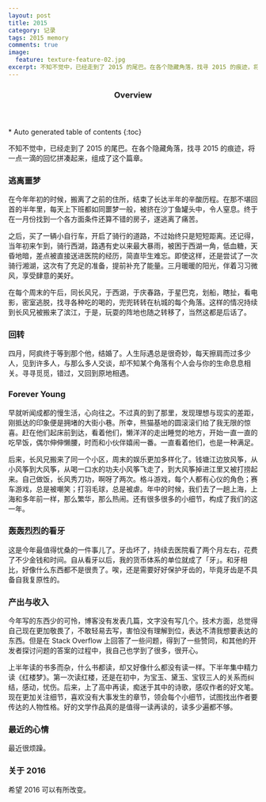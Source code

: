 ```yaml
---
layout: post
title: 2015
category: 记录
tags: 2015 memory
comments: true
image:
  feature: texture-feature-02.jpg
excerpt: 不知不觉中，已经走到了 2015 的尾巴。在各个隐藏角落，找寻 2015 的痕迹，将一点一滴的回忆拼凑起来，组成了这个篇章。
---
```


<section id="table-of-contents" class="toc">
  <header>
    <h3>Overview</h3>
  </header>
<div id="drawer" markdown="1">
*  Auto generated table of contents
{:toc}
</div>
</section>

不知不觉中，已经走到了 2015 的尾巴。在各个隐藏角落，找寻 2015 的痕迹，将一点一滴的回忆拼凑起来，组成了这个篇章。

### 逃离噩梦

在今年年初的时候，搬离了之前的住所，结束了长达半年的辛酸历程。在那不堪回首的半年里，每天上下班都如同噩梦一般，被挤在沙丁鱼罐头中，令人窒息。终于在一月份找到一个各方面条件还算不错的房子，遂逃离了痛苦。

之后，买了一辆小自行车，开启了骑行的道路，不过始终只是短短距离。还记得，当年初来乍到，骑行西湖，路遇有史以来最大暴雨，被困于西湖一角，低血糖，天昏地暗，差点被直接送进医院的经历，简直毕生难忘。即使这样，还是尝试了一次骑行湘湖，这次有了充足的准备，提前补充了能量。三月暖暖的阳光，伴着习习微风，享受肆意的美好。

在每个周末的午后，同长风兄，于西湖，于庆春路，于星巴克，划船，瞎扯，看电影，密室逃脱，找寻各种吃的喝的，兜兜转转在杭城的每个角落。这样的情况持续到长风兄被搬来了滨江，于是，玩耍的阵地也随之转移了，当然这都是后话了。 

### 回转

四月，阿疯终于等到那个他，结婚了。人生际遇总是很奇妙，每天擦肩而过多少人，见到许多人，与那么多人交谈，却不知某个角落有个人会与你的生命息息相关。寻寻觅觅，错过，又回到原地相遇。

### Forever Young

早就听闻成都的慢生活，心向往之。不过真的到了那里，发现理想与现实的差距，刚抵达的印象便是拥堵的大街小巷。所幸，熊猫基地的圆滚滚们给了我无限的惊喜。赶在他们起床前到达，看着他们，懒洋洋的走出睡觉的地方，开始一直一直的吃早饭，偶尔伸伸懒腰，时而和小伙伴嬉闹一番。一直看着他们，也是一种满足。

<!--＃

几个相熟的同事相继离职，对我的情绪影响还是蛮大的。当时还是挺低落的，总感慨于人来又人往。不太习惯这样的分别，但也无可奈何，毕竟有很多事情都是无能为力的。-->

后来，长风兄搬来了同一个小区，周末的娱乐更加多样化了。钱塘江边放风筝，从小风筝到大风筝，从喝一口水的功夫小风筝飞走了，到大风筝掉进江里又被打捞起来。自己做饭，长风秀刀功，啊呀了两次。格斗游戏，每个人都有心仪的角色；赛车游戏，总是被嘲笑；打羽毛球，总是被虐。年中的时候，我们去了一趟上海，上海和多年前一样，那么繁华，那么热闹。还有很多很多的小细节，构成了我们的这一年。

### 轰轰烈烈的看牙

这是今年最值得忧桑的一件事儿了。牙齿坏了，持续去医院看了两个月左右，花费了不少金钱和时间。自从看牙以后，我的货币体系的单位就成了「牙」。和牙相比，好像什么东西都不是很贵了。唉，还是需要好好保护牙齿的，毕竟牙齿是不具备自我复原性的。

### 产出与收入

今年写的东西少的可怜，博客没有发表几篇，文字没有写几个。技术方面，总觉得自己现在更加敬畏了，不敢轻易去写，害怕没有理解到位，表达不清我想要表达的东西。但是在 Stack Overflow 上回答了一些问题，得到了一些赞同，和其他的开发者探讨问题的答案的过程中，我自己也学到了很多，很开心。

上半年读的书多而杂，什么书都读，却又好像什么都没有读一样。下半年集中精力读《红楼梦》。第一次读红楼，还是在初中，为宝玉、黛玉、宝钗三人的关系而纠结，感动，忧伤。后来，上了高中再读，痴迷于其中的诗歌，感叹作者的好文笔。现在更加关注细节，喜欢没有大事发生的章节，领会每个小细节，试图找出作者要传达的人物性格。好的文学作品真的是值得一读再读的，读多少遍都不够。

### 最近的心情

最近很烦躁。

### 关于 2016

希望 2016 可以有所改变。


